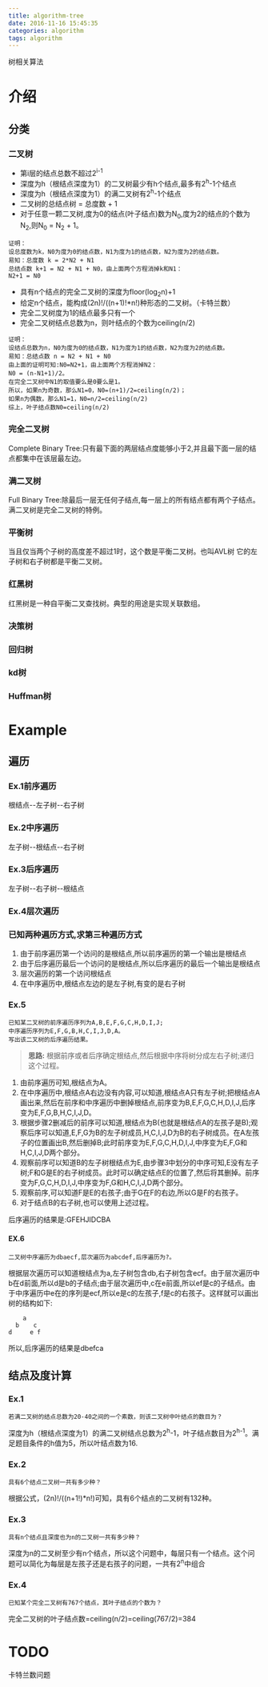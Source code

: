 ```yaml
---
title: algorithm-tree
date: 2016-11-16 15:45:35
categories: algorithm
tags: algorithm
---
```


树相关算法

<!-- more -->
# 介绍

## 分类
### 二叉树

- 第i层的结点总数不超过2<sup>i-1</sup>
- 深度为h（根结点深度为1）的二叉树最少有h个结点,最多有2<sup>h</sup>-1个结点
- 深度为h（根结点深度为1）的满二叉树有2<sup>h</sup>-1个结点
- 二叉树的总结点树 = 总度数 + 1
- 对于任意一颗二叉树,度为0的结点(叶子结点)数为N<sub>0</sub>,度为2的结点的个数为N<sub>2</sub>,则N<sub>0</sub> = N<sub>2</sub> + 1。  

```
证明：
设总度数为k，N0为度为0的结点数，N1为度为1的结点数，N2为度为2的结点数。
易知：总度数 k = 2*N2 + N1
总结点数 k+1 = N2 + N1 + N0，由上面两个方程消掉k和N1：
N2+1 = N0
```
- 具有n个结点的完全二叉树的深度为floor(log<sub>2</sub>n)+1
- 给定n个结点，能构成(2n)!/((n+1)!*n!)种形态的二叉树。（卡特兰数） 
- 完全二叉树度为1的结点最多只有一个
- 完全二叉树结点总数为n，则叶结点的个数为ceiling(n/2)

```
证明：
设结点总数为n，N0为度为0的结点数，N1为度为1的结点数，N2为度为2的结点数。
易知：总结点数 n = N2 + N1 + N0
由上面的证明可知:N0=N2+1，由上面两个方程消掉N2：
N0 = (n-N1+1)/2。
在完全二叉树中N1的取值要么是0要么是1。
所以，如果n为奇数，那么N1=0，N0=(n+1)/2=ceiling(n/2)；
如果n为偶数，那么N1=1，N0=n/2=ceiling(n/2)
综上，叶子结点数N0=ceiling(n/2)
```


### 完全二叉树
Complete Binary Tree:只有最下面的两层结点度能够小于2,并且最下面一层的结点都集中在该层最左边。

### 满二叉树
Full Binary Tree:除最后一层无任何子结点,每一层上的所有结点都有两个子结点。满二叉树是完全二叉树的特例。

### 平衡树
当且仅当两个子树的高度差不超过1时，这个数是平衡二叉树。也叫AVL树
它的左子树和右子树都是平衡二叉树。

### 红黑树
红黑树是一种自平衡二叉查找树。典型的用途是实现关联数组。

### 决策树

### 回归树

### kd树

### Huffman树

# Example
## 遍历
### Ex.1前序遍历
根结点--左子树--右子树

### Ex.2中序遍历
左子树--根结点--右子树

### Ex.3后序遍历
左子树--右子树--根结点

### Ex.4层次遍历

### 已知两种遍历方式,求第三种遍历方式

1. 由于前序遍历第一个访问的是根结点,所以前序遍历的第一个输出是根结点
2. 由于后序遍历最后一个访问的是根结点,所以后序遍历的最后一个输出是根结点
3. 层次遍历的第一个访问根结点
4. 在中序遍历中,根结点左边的是左子树,有变的是右子树


### Ex.5

```
已知某二叉树的前序遍历序列为A,B,E,F,G,C,H,D,I,J;
中序遍历序列为E,F,G,B,H,C,I,J,D,A。
写出该二叉树的后序遍历结果。
```

> **思路:** 根据前序或者后序确定根结点,然后根据中序将树分成左右子树;递归这个过程。

1. 由前序遍历可知,根结点为A。
2. 在中序遍历中,根结点A右边没有内容,可以知道,根结点A只有左子树;把根结点A画出来,然后在前序和中序遍历中删掉根结点,前序变为B,E,F,G,C,H,D,I,J,后序变为E,F,G,B,H,C,I,J,D。
3. 根据步骤2删减后的前序可以知道,根结点为B(也就是根结点A的左孩子是B);观察后序可以知道,E,F,G为B的左子树成员,H,C,I,J,D为B的右子树成员。在A左孩子的位置画出B,然后删掉B;此时前序变为E,F,G,C,H,D,I,J,中序变为E,F,G和H,C,I,J,D两个部分。
4. 观察前序可以知道B的左子树根结点为E,由步骤3中划分的中序可知,E没有左子树;F和G是E的右子树成员。此时可以确定结点E的位置了,然后将其删掉。前序变为F,G,C,H,D,I,J,中序变为F,G和H,C,I,J,D两个部分。
5. 观察前序,可以知道F是E的右孩子;由于G在F的右边,所以G是F的右孩子。
6. 对于结点B的右子树,也可以使用上述过程。

后序遍历的结果是:GFEHJIDCBA

#### EX.6

```
二叉树中序遍历为dbaecf,层次遍历为abcdef,后序遍历为?。
```

根据层次遍历可以知道根结点为a,左子树包含db,右子树包含ecf。由于层次遍历中b在d前面,所以d是b的子结点;由于层次遍历中,c在e前面,所以ef是c的子结点。由于中序遍历中e在的序列是ecf,所以e是c的左孩子,f是c的右孩子。这样就可以画出树的结构如下:

```
    a
  b    c
d     e f
```

所以,后序遍历的结果是dbefca



## 结点及度计算
### Ex.1

```
若满二叉树的结点总数为20-40之间的一个素数，则该二叉树中叶结点的数目为？
```
深度为h（根结点深度为1）的满二叉树结点总数为2<sup>h</sup>-1，叶子结点数目为2<sup>h-1</sup>。满足题目条件的h值为5，所以叶结点数为16.
### Ex.2

```
具有6个结点二叉树一共有多少种？
```
根据公式，(2n)!/((n+1!)*n!)可知，具有6个结点的二叉树有132种。
### Ex.3

```
具有n个结点且深度也为n的二叉树一共有多少种？
```
深度为n的二叉树至少有n个结点，所以这个问题中，每层只有一个结点。这个问题可以简化为每层是左孩子还是右孩子的问题，一共有2<sup>n</sup>中组合
### Ex.4

```
已知某个完全二叉树有767个结点，其叶子结点的个数为？
```
完全二叉树的叶子结点数=ceiling(n/2)=ceiling(767/2)=384



# TODO
卡特兰数问题  



